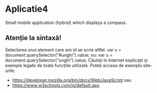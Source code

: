 # Aplicatie4
Small mobile application (*hybrid*) which displays a compass.

## Atenție la sintaxă! 
Selectarea unui element care are id se scrie altfel:
var u = document.querySelector("#unghi").value;
nu:
var u = document.querySelector("unghi").value;
Căutați în Internet explicații și exemple legate de toate funcțiile utilizate. Puteți accesa de exemplu site-urile:
* https://developer.mozilla.org/bm/docs/Web/JavaScript sau 
* https://www.w3schools.com/js/default.asp.
